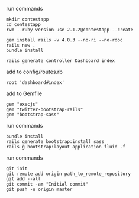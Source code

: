 run commands
```
mkdir contestapp
cd contestapp
rvm --ruby-version use 2.1.2@contestapp --create

gem install rails -v 4.0.3 --no-ri --no-rdoc
rails new .
bundle install

rails generate controller Dashboard index
```

add to config/routes.rb
```
root 'dashboard#index'
```

add to Gemfile
```
gem "execjs"
gem "twitter-bootstrap-rails"
gem "bootstrap-sass"
```

run commands
```
bundle install
rails generate bootstrap:install sass
rails g bootstrap:layout application fluid -f
```

run commands
```
git init
git remote add origin path_to_remote_repository
git add --all
git commit -am "Initial commit"
git push -u origin master
```